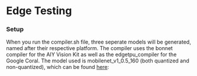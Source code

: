 # Edge Testing

### Setup

When you run the compiler.sh file, three seperate models will be generated, named after their respective platform. The compiler uses the bonnet compiler for the AIY Vision Kit as well as the edgetpu_compiler for the Google Coral. The model used is mobilenet_v1_0.5_160 (both quantized and non-quantized), which can be found [here](https://www.tensorflow.org/lite/guide/hosted_models): 

